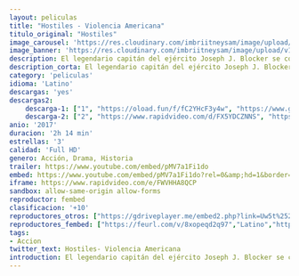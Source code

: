 ```yaml
---
layout: peliculas
title: "Hostiles - Violencia Americana"
titulo_original: "Hostiles"
image_carousel: 'https://res.cloudinary.com/imbriitneysam/image/upload/v1542074496/hostiles-poster-min.jpg'
image_banner: 'https://res.cloudinary.com/imbriitneysam/image/upload/v1542074497/hostilees-banner-min.jpg'
description: El legendario capitán del ejército Joseph J. Blocker se compromete para acompañar a un moribundo jefe de guerra Cheyenne y a su familia de regreso a las tierras de su tribu. Para ello tendrán que emprender un peligroso viaje por las praderas montañosas de Nuevo México, dónde se encontrarán con una joven viuda cuya familia fue asesinada en las llanuras por un grupo de comanches que aún rondan por la zona. Juntos, tendrán que unir fuerzas para sobrevivir al castigador paisaje y a las hostiles tribus Comanche que se encuentran por el camino.
description_corta: El legendario capitán del ejército Joseph J. Blocker se compromete para acompañar a un moribundo jefe de guerra Cheyenne y a su familia de regreso a las tierras de su tribu. Para ello tendrán que emprender un peligroso viaje por las....
category: 'peliculas'
idioma: 'Latino'
descargas: 'yes'
descargas2:
    descarga-1: ["1", "https://oload.fun/f/fC2YHcF3y4w", "https://www.google.com/s2/favicons?domain=openload.co","OpenLoad","https://res.cloudinary.com/imbriitneysam/image/upload/v1541473684/mexico.png", "Latino", "Full HD"]
    descarga-2: ["2", "https://www.rapidvideo.com/d/FX5YDCZNNS", "https://www.google.com/s2/favicons?domain=www.rapidvideo.com","RapidVideo","https://res.cloudinary.com/imbriitneysam/image/upload/v1541473684/mexico.png", "Latino", "Full HD"]
anio: '2017'
duracion: '2h 14 min'
estrellas: '3'
calidad: 'Full HD'
genero: Acción, Drama, Historia
trailer: https://www.youtube.com/embed/pMV7a1Fi1do
embed: https://www.youtube.com/embed/pMV7a1Fi1do?rel=0&amp;hd=1&border=0&wmode=opaque&enablejsapi=1&modestbranding=1&controls=1&showinfo=1
iframe: https://www.rapidvideo.com/e/FWVHHA8QCP
sandbox: allow-same-origin allow-forms
reproductor: fembed
clasificacion: '+10'
reproductores_otros: ["https://gdriveplayer.me/embed2.php?link=Uw5t%252BY5JCHRnvU57Qc5B4AbLj5FVt8y%252BbC6ReJSSso9YVXt8%252Fco%252FNogZYnngPkWfKL7ihLWgEXI%252F%252FP5kKEqd4rA4xTAo10GAoOQtcoXZkmIqdZDmr0k4UPN9rs1XXdDtIBJmtlDd6Dt4Cfh0ey4h7dR2cncBmWhJKZTqhVP3bJq%252BVDdtK2f7mr0SpysUtEIW1ld3z3H4x5Z29HRDoU5MXI","Latino"]
reproductores_fembed: ["https://feurl.com/v/8xopeqd2q97","Latino","https://feurl.com/v/05vl1k-l5no","Latino"]
tags:
- Accion
twitter_text: Hostiles- Violencia Americana
introduction: El legendario capitán del ejército Joseph J. Blocker se compromete para acompañar a un moribundo jefe de guerra Cheyenne y a su familia de regreso a las tierras de su tribu. Para ello tendrán que emprender un peligroso viaje por las....
---
```












